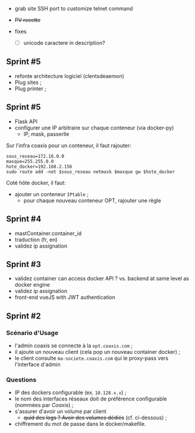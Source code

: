 * grab site SSH port to customize telnet command
* ~~PV recette~~

* fixes
    * [ ] unicode caractere in description?

## Sprint #5

* refonte architecture logiciel (clentsdeaemon)
* Plug sites ;
* Plug printer ;

## Sprint #5

* Flask API
* configurer une IP arbitraire sur chaque conteneur (via docker-py)
    * IP, mask, passerlle

Sur l'infra coaxis pour un conteneur, il faut rajouter:

    sous_reseau=172.16.0.0
    masque=255.255.0.0
    hote_docker=192.168.2.156
    sudo route add -net $sous_reseau netmask $masque gw $hote_docker

Coté hôte docker, il faut:

* ajouter un conteneur `IPtable` ;
    * pour chaque nouveau conteneur OPT, rajouter une règle



## Sprint #4

* mastContainer.container_id
* traduction (fr, en)
* validez ip assignation


## Sprint #3

* validez container can access docker API ? vs. backend at same level as docker engine
* validez ip assignation
* front-end vueJS with JWT authentication

## Sprint #2


### Scénario d'Usage

* l'admin coaxis se connecte à la `opt.coaxis.com` ;
* il ajoute un nouveau client (cela pop un nouveau container docker) ;
* le client consulte `ma-societe.coaxis.com` qui le proxy-pass vers l'interface d'admin

### Questions

* IP des dockers configurable (ex. `10.128.x.x`) ;
* le nom des interfaces réseaux doit de préférence configurable (nommées par _Coaxis_) ;
* s'assurer d'avoir un volume par client
    * ~~quid des logs ? Avoir des volumes dédiés~~ (cf. ci-dessous) ;
* chiffrement du mot de passe dans le docker/makefile.